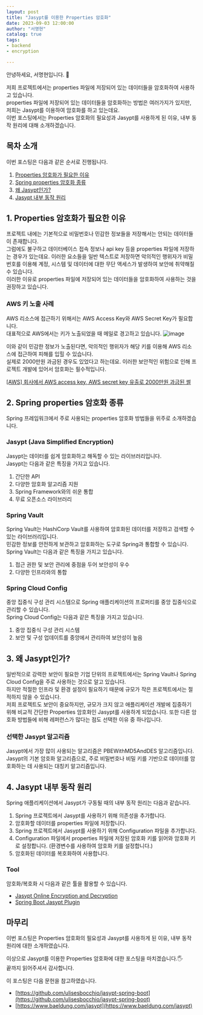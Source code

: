 ```yaml
---
layout: post
title: "Jasypt를 이용한 Properties 암호화"
date: 2023-09-03 12:00:00
author: "서명현"
catalog: true
tags:
- backend
- encryption

---
```


안녕하세요, 서명현입니다. 🤚

저희 프로젝트에서는 properties 파일에 저장되어 있는 데이터들을 암호화하여 사용하고 있습니다.<br>
properties 파일에 저장되어 있는 데이터들을 암호화하는 방법은 여러가지가 있지만, 저희는 Jasypt를 이용하여 암호화를 하고 있는데요.<br>
이번 포스팅에서는 Properties 암호화의 필요성과 Jasypt를 사용하게 된 이유, 내부 동작 원리에 대해 소개하겠습니다.

## 목차 소개

이번 포스팅은 다음과 같은 순서로 진행됩니다.

1. [Properties 암호화가 필요한 이유](#1-Properties-암호화가-필요한-이유)
2. [Spring properties 암호화 종류](#2-Spring-properties-암호화-종류)
3. [왜 Jasypt인가?](#3-왜-Jasypt인가?)
4. [Jasypt 내부 동작 원리](#4-Jasypt-내부-동작-원리)


## 1. Properties 암호화가 필요한 이유

프로젝트 내에는 기본적으로 비밀번호나 민감한 정보들을 저장해서는 안되는 데이터들이 존재합니다.<br>
그럼에도 불구하고 데이터베이스 접속 정보나 api key 등을 properties 파일에 저장하는 경우가 있는데요.
이러한 요소들을 일반 텍스트로 저장하면 악의적인 행위자가 비밀번호를 이용해 계정, 시스템 및 데이터에 대한 무단 액세스가 발생하여 보안에 취약해질 수 있습니다.<br>
이러한 이유로 properties 파일에 저장되어 있는 데이터들을 암호화하여 사용하는 것을 권장하고 있습니다.

### AWS 키 노출 사례
AWS 리소스에 접근하기 위해서는 AWS Access Key와 AWS Secret Key가 필요합니다.<br>
대표적으로 AWS에서는 키가 노출되었을 때 메일로 경고하고 있습니다.
![image](https://github.com/bone-stew/bone-stew.github.io/assets/62706048/20211ba3-1d88-4077-8ac0-7cd24590f447)

이와 같이 민감한 정보가 노출된다면, 악의적인 행위자가 해당 키를 이용해 AWS 리소스에 접근하여 피해를 입힐 수 있습니다.<br>
실제로 2000만원 과금된 경우도 있었다고 하는데요. 이러한 보안적인 위험으로 인해 프로젝트 개발에 있어서 암호화는 필수적입니다.

[[AWS] 회사에서 AWS access key, AWS secret key 유출로 2000만원 과금된 썰](https://jodmsoluth.tistory.com/2)


## 2. Spring properties 암호화 종류

Spring 프레임워크에서 주로 사용되는 properties 암호화 방법들을 위주로 소개하겠습니다.

### Jasypt (Java Simplified Encryption)

Jasypt는 데이터를 쉽게 암호화하고 해독할 수 있는 라이브러리입니다.<br>
Jasypt는 다음과 같은 특징을 가지고 있습니다.
1. 간단한 API
2. 다양한 암호화 알고리즘 지원
3. Spring Framework와의 쉬운 통합
4. 무료 오픈소스 라이브러리

### Spring Vault

Spring Vault는 HashiCorp Vault를 사용하여 암호화된 데이터를 저장하고 검색할 수 있는 라이브러리입니다.<br>
민감한 정보를 안전하게 보관하고 암호화하는 도구로 Spring과 통합할 수 있습니다.<br>
Spring Vault는 다음과 같은 특징을 가지고 있습니다.
1. 접근 권한 및 보안 관리에 중점을 두어 보안성이 우수
2. 다양한 인프라와의 통합

### Spring Cloud Config

중앙 집중식 구성 관리 시스템으로 Spring 애플리케이션의 프로퍼티를 중앙 집중식으로 관리할 수 있습니다.<br>
Spring Cloud Config는 다음과 같은 특징을 가지고 있습니다.
1. 중앙 집중식 구성 관리 시스템
2. 보안 및 구성 업데이트를 중앙에서 관리하여 보안성이 높음


## 3. 왜 Jasypt인가?

일반적으로 강력한 보안이 필요한 기업 단위의 프로젝트에서는 Spring Vault나 Spring Cloud Config을 주로 사용하는 것으로 알고 있습니다.<br>
하지만 적절한 인프라 및 환경 설정이 필요하기 때문에 규모가 작은 프로젝트에서는 절적하지 않을 수 있습니다.<br>
저희 프로젝트도 보안이 중요하지만, 규모가 크지 않고 애플리케이션 개발에 집중하기 위해 비교적 간단한 Properties 암호화인 Jasypt를 사용하게 되었습니다.
또한 다른 암호화 방법들에 비해 레퍼런스가 많다는 점도 선택한 이유 중 하나입니다.

### 선택한 Jasypt 알고리즘

Jasypt에서 가장 많이 사용되는 알고리즘은 PBEWithMD5AndDES 알고리즘입니다.<br>
Jasypt의 기본 암호화 알고리즘으로, 주로 비밀번호나 비밀 키를 기반으로 데이터를 암호화하는 데 사용되는 대칭키 알고리즘입니다.

## 4. Jasypt 내부 동작 원리

Spring 애플리케이션에서 Jasypt가 구동될 때의 내부 동작 원리는 다음과 같습니다.

1. Spring 프로젝트에서 Jasypt를 사용하기 위해 의존성을 추가합니다.
2. 암호화할 데이터를 properties 파일에 저장합니다.
3. Spring 프로젝트에서 Jasypt를 사용하기 위해 Configuration 파일을 추가합니다.
4. Configuration 파일에서 properties 파일에 저장된 암호화 키를 읽어와 암호화 키로 설정합니다. (환경변수를 사용하여 암호화 키를 설정합니다.)
5. 암호화된 데이터를 복호화하여 사용합니다.

### Tool
암호화/복호화 시 다음과 같은 툴을 활용할 수 있습니다.
- [Jasypt Online Encryption and Decryption](https://www.devglan.com/online-tools/jasypt-online-encryption-decryption)
- [Spring Boot Jasypt Plugin](https://plugins.jetbrains.com/plugin/16624-spring-boot-jasypt)

## 마무리

이번 포스팅은 Properties 암호화의 필요성과 Jasypt를 사용하게 된 이유, 내부 동작 원리에 대한 소개하였습니다.<br>

이상으로 Jasypt를 이용한 Properties 암호화에 대한 포스팅을 마치겠습니다.🖐️<br>
끝까지 읽어주셔서 감사합니다.<br>

이 포스팅은 다음 문헌을 참고하였습니다.

- [https://github.com/ulisesbocchio/jasypt-spring-boot](https://github.com/ulisesbocchio/jasypt-spring-boot)
- [https://www.baeldung.com/jasypt](https://www.baeldung.com/jasypt)
